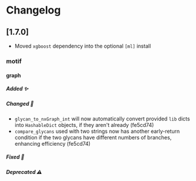 # Changelog

## [1.7.0]
- Moved `xgboost` dependency into the optional `[ml]` install

### motif
#### graph
##### Added ✨

##### Changed 🔄
- `glycan_to_nxGraph_int` will now automatically convert provided `lib` dicts into `HashableDict` objects, if they aren't already (fe5cd74)
- `compare_glycans` used with two strings now has another early-return condition if the two glycans have different numbers of branches, enhancing efficiency (fe5cd74)

##### Fixed 🐛
##### Deprecated ⚠️